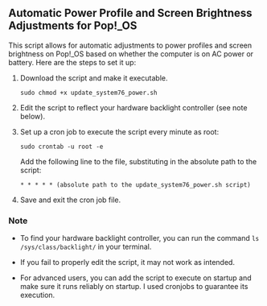 ## Automatic Power Profile and Screen Brightness Adjustments for Pop!_OS

This script allows for automatic adjustments to power profiles and screen brightness on Pop!_OS based on whether the computer is on AC power or battery. Here are the steps to set it up:

1. Download the script and make it executable.

     ```
    sudo chmod +x update_system76_power.sh
    ```

2. Edit the script to reflect your hardware backlight controller (see note below).

3. Set up a cron job to execute the script every minute as root:

    ```
    sudo crontab -u root -e
    ```

    Add the following line to the file, substituting in the absolute path to the script:

    ```
    * * * * * (absolute path to the update_system76_power.sh script)
    ```

4. Save and exit the cron job file.

### Note

- To find your hardware backlight controller, you can run the command `ls /sys/class/backlight/` in your terminal.

- If you fail to properly edit the script, it may not work as intended.

- For advanced users, you can add the script to execute on startup and make sure it runs reliably on startup. I used cronjobs to guarantee its execution.
